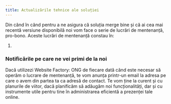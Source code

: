 ```yaml
---
title: Actualizările tehnice ale soluției
---
```


Din când în când pentru a ne asigura că soluția merge bine și că ai
cea mai recentă versiune disponibilă noi vom face o serie de lucrări
de mentenanță, pro-bono. Aceste lucrări de mentenanță constau în:

1)

### Notificările pe care ne vei primi de la noi

Dacă utilizezi Website Factory: ONG de fiecare dată când este necesar
să operăm o lucrare de mentenanță, te vom anunța printr-un email la
adresa pe care o avem din partea ta ca adresă de contact. Te vom ține
la curent și cu planurile de viitor, dacă planificăm să adăugăm noi
funcționalități, dar și cu instrumente utile pentru tine în
administrarea eficientă a prezenței tale online.
